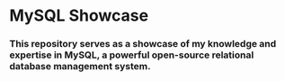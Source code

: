 # MySQL Showcase

### This repository serves as a showcase of my knowledge and expertise in MySQL, a powerful open-source relational database management system.
